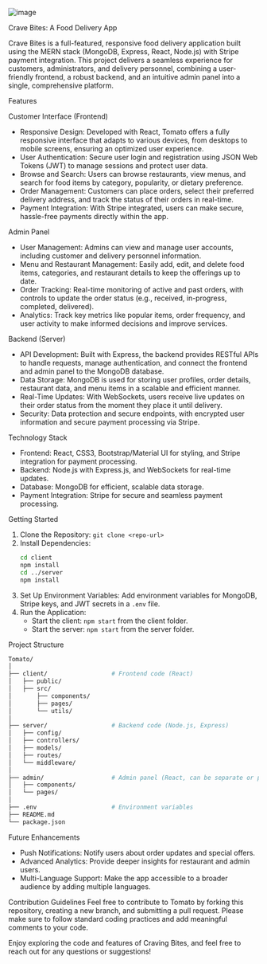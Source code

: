 ![image](https://github.com/user-attachments/assets/8f5b0989-3f42-4236-8c75-7c5c6d1ae16b)


Crave Bites: A Food Delivery App

Crave Bites is a full-featured, responsive food delivery application built using the MERN stack (MongoDB, Express, React, Node.js) with Stripe payment integration. This project delivers a seamless experience for customers, administrators, and delivery personnel, combining a user-friendly frontend, a robust backend, and an intuitive admin panel into a single, comprehensive platform. 

 Features

 Customer Interface (Frontend)
- Responsive Design: Developed with React, Tomato offers a fully responsive interface that adapts to various devices, from desktops to mobile screens, ensuring an optimized user experience.
- User Authentication: Secure user login and registration using JSON Web Tokens (JWT) to manage sessions and protect user data.
- Browse and Search: Users can browse restaurants, view menus, and search for food items by category, popularity, or dietary preference.
- Order Management: Customers can place orders, select their preferred delivery address, and track the status of their orders in real-time.
- Payment Integration: With Stripe integrated, users can make secure, hassle-free payments directly within the app.
  
 Admin Panel
- User Management: Admins can view and manage user accounts, including customer and delivery personnel information.
- Menu and Restaurant Management: Easily add, edit, and delete food items, categories, and restaurant details to keep the offerings up to date.
- Order Tracking: Real-time monitoring of active and past orders, with controls to update the order status (e.g., received, in-progress, completed, delivered).
- Analytics: Track key metrics like popular items, order frequency, and user activity to make informed decisions and improve services.

 Backend (Server)
- API Development: Built with Express, the backend provides RESTful APIs to handle requests, manage authentication, and connect the frontend and admin panel to the MongoDB database.
- Data Storage: MongoDB is used for storing user profiles, order details, restaurant data, and menu items in a scalable and efficient manner.
- Real-Time Updates: With WebSockets, users receive live updates on their order status from the moment they place it until delivery.
- Security: Data protection and secure endpoints, with encrypted user information and secure payment processing via Stripe.

 Technology Stack
- Frontend: React, CSS3, Bootstrap/Material UI for styling, and Stripe integration for payment processing.
- Backend: Node.js with Express.js, and WebSockets for real-time updates.
- Database: MongoDB for efficient, scalable data storage.
- Payment Integration: Stripe for secure and seamless payment processing.

 Getting Started
1. Clone the Repository: `git clone <repo-url>`
2. Install Dependencies: 
   ```bash
   cd client
   npm install
   cd ../server
   npm install
   ```
3. Set Up Environment Variables: Add environment variables for MongoDB, Stripe keys, and JWT secrets in a `.env` file.
4. Run the Application:
   - Start the client: `npm start` from the client folder.
   - Start the server: `npm start` from the server folder.

 Project Structure
```bash
Tomato/
│
├── client/                  # Frontend code (React)
│   ├── public/
│   ├── src/
│       ├── components/
│       ├── pages/
│       └── utils/
│
├── server/                  # Backend code (Node.js, Express)
│   ├── config/
│   ├── controllers/
│   ├── models/
│   ├── routes/
│   └── middleware/
│
├── admin/                   # Admin panel (React, can be separate or part of client)
│   ├── components/
│   └── pages/
│
├── .env                     # Environment variables
├── README.md
└── package.json
```

 Future Enhancements
- Push Notifications: Notify users about order updates and special offers.
- Advanced Analytics: Provide deeper insights for restaurant and admin users.
- Multi-Language Support: Make the app accessible to a broader audience by adding multiple languages.

 Contribution Guidelines
Feel free to contribute to Tomato by forking this repository, creating a new branch, and submitting a pull request. Please make sure to follow standard coding practices and add meaningful comments to your code.

Enjoy exploring the code and features of Craving Bites, and feel free to reach out for any questions or suggestions!
